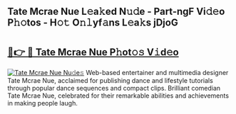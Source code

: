 ## Tate Mcrae Nue L𝚎a𝚔ed N𝚞𝚍e - Part-ngF Vi𝚍𝚎o P𝚑𝚘tos - H𝚘𝚝 O𝚗𝚕yf𝚊ns L𝚎a𝚔s jDjoG

# <h2><a href="http://kf3i8w.oniu.top/?m=Tate+Mcrae+Nue">🔗👉 🔴 Tate Mcrae Nue P𝚑ot𝚘𝚜 V𝚒d𝚎o</a></h2>

[![Tate Mcrae Nue Nu𝚍e𝚜](https://i.imgur.com/0qMVB7G.gif)](http://kf3i8w.oniu.top/?m=Tate+Mcrae+Nue)
Web-based entertainer and multimedia designer Tate Mcrae Nue, acclaimed for publishing dance and lifestyle tutorials through popular dance sequences and compact clips. Brilliant comedian Tate Mcrae Nue, celebrated for their remarkable abilities and achievements in making people laugh.  
